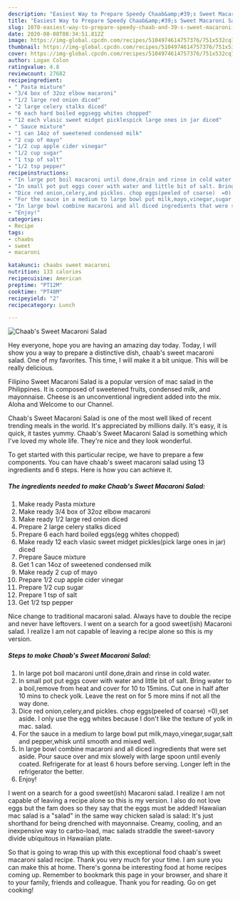 ```yaml
---
description: "Easiest Way to Prepare Speedy Chaab&amp;#39;s Sweet Macaroni Salad"
title: "Easiest Way to Prepare Speedy Chaab&amp;#39;s Sweet Macaroni Salad"
slug: 1070-easiest-way-to-prepare-speedy-chaab-and-39-s-sweet-macaroni-salad
date: 2020-08-08T08:34:51.812Z
image: https://img-global.cpcdn.com/recipes/5104974614757376/751x532cq70/chaabs-sweet-macaroni-salad-recipe-main-photo.jpg
thumbnail: https://img-global.cpcdn.com/recipes/5104974614757376/751x532cq70/chaabs-sweet-macaroni-salad-recipe-main-photo.jpg
cover: https://img-global.cpcdn.com/recipes/5104974614757376/751x532cq70/chaabs-sweet-macaroni-salad-recipe-main-photo.jpg
author: Logan Colon
ratingvalue: 4.8
reviewcount: 27682
recipeingredient:
- " Pasta mixture"
- "3/4 box of 32oz elbow macaroni"
- "1/2 large red onion diced"
- "2 large celery stalks diced"
- "6 each hard boiled eggsegg whites chopped"
- "12 each vlasic sweet midget picklespick large ones in jar diced"
- " Sauce mixture"
- "1 can 14oz of sweetened condensed milk"
- "2 cup of mayo"
- "1/2 cup apple cider vinegar"
- "1/2 cup sugar"
- "1 tsp of salt"
- "1/2 tsp pepper"
recipeinstructions:
- "In large pot boil macaroni until done,drain and rinse in cold water."
- "In small pot put eggs cover with water and little bit of salt. Bring water to a boil,remove from heat and cover for 10 to 15mins.  Cut one in half after 10 mins to check yolk.  Leave the rest on for 5 more mins if not all the way done."
- "Dice red onion,celery,and pickles. chop eggs(peeled of coarse)  =0),set aside.  I only use the egg whites because I don&#39;t like the texture of yolk in mac. salad."
- "For the sauce in a medium to large bowl put milk,mayo,vinegar,sugar,salt and pepper,whisk until smooth and mixed well."
- "In large bowl combine macaroni and all diced ingredients that were set aside.  Pour sauce over and mix slowely with large spoon until evenly coated.  Refrigerate for at least 6 hours before serving. Longer left in the refrigerator the better."
- "Enjoy!"
categories:
- Recipe
tags:
- chaabs
- sweet
- macaroni

katakunci: chaabs sweet macaroni 
nutrition: 133 calories
recipecuisine: American
preptime: "PT12M"
cooktime: "PT48M"
recipeyield: "2"
recipecategory: Lunch

---
```



![Chaab&#39;s Sweet Macaroni Salad](https://img-global.cpcdn.com/recipes/5104974614757376/751x532cq70/chaabs-sweet-macaroni-salad-recipe-main-photo.jpg)

Hey everyone, hope you are having an amazing day today. Today, I will show you a way to prepare a distinctive dish, chaab&#39;s sweet macaroni salad. One of my favorites. This time, I will make it a bit unique. This will be really delicious.

Filipino Sweet Macaroni Salad is a popular version of mac salad in the Philippines. It is composed of sweetened fruits, condensed milk, and mayonnaise. Cheese is an unconventional ingredient added into the mix. Aloha and Welcome to our Channel.

Chaab&#39;s Sweet Macaroni Salad is one of the most well liked of recent trending meals in the world. It's appreciated by millions daily. It's easy, it is quick, it tastes yummy. Chaab&#39;s Sweet Macaroni Salad is something which I've loved my whole life. They're nice and they look wonderful.


To get started with this particular recipe, we have to prepare a few components. You can have chaab&#39;s sweet macaroni salad using 13 ingredients and 6 steps. Here is how you can achieve it.

<!--inarticleads1-->

##### The ingredients needed to make Chaab&#39;s Sweet Macaroni Salad:

1. Make ready  Pasta mixture
1. Make ready 3/4 box of 32oz elbow macaroni
1. Make ready 1/2 large red onion diced
1. Prepare 2 large celery stalks diced
1. Prepare 6 each hard boiled eggs(egg whites chopped)
1. Make ready 12 each vlasic sweet midget pickles(pick large ones in jar) diced
1. Prepare  Sauce mixture
1. Get 1 can 14oz of sweetened condensed milk
1. Make ready 2 cup of mayo
1. Prepare 1/2 cup apple cider vinegar
1. Prepare 1/2 cup sugar
1. Prepare 1 tsp of salt
1. Get 1/2 tsp pepper


Nice change to traditional macaroni salad. Always have to double the recipe and never have leftovers. I went on a search for a good sweet(ish) Macaroni salad. I realize I am not capable of leaving a recipe alone so this is my version. 

<!--inarticleads2-->

##### Steps to make Chaab&#39;s Sweet Macaroni Salad:

1. In large pot boil macaroni until done,drain and rinse in cold water.
1. In small pot put eggs cover with water and little bit of salt. Bring water to a boil,remove from heat and cover for 10 to 15mins.  Cut one in half after 10 mins to check yolk.  Leave the rest on for 5 more mins if not all the way done.
1. Dice red onion,celery,and pickles. chop eggs(peeled of coarse)  =0),set aside.  I only use the egg whites because I don&#39;t like the texture of yolk in mac. salad.
1. For the sauce in a medium to large bowl put milk,mayo,vinegar,sugar,salt and pepper,whisk until smooth and mixed well.
1. In large bowl combine macaroni and all diced ingredients that were set aside.  Pour sauce over and mix slowely with large spoon until evenly coated.  Refrigerate for at least 6 hours before serving. Longer left in the refrigerator the better.
1. Enjoy!


I went on a search for a good sweet(ish) Macaroni salad. I realize I am not capable of leaving a recipe alone so this is my version. I also do not love eggs but the fam does so they say that the eggs must be added! Hawaiian mac salad is a &#34;salad&#34; in the same way chicken salad is salad: It&#39;s just shorthand for being drenched with mayonnaise. Creamy, cooling, and an inexpensive way to carbo-load, mac salads straddle the sweet-savory divide ubiquitous in Hawaiian plate. 

So that is going to wrap this up with this exceptional food chaab&#39;s sweet macaroni salad recipe. Thank you very much for your time. I am sure you can make this at home. There's gonna be interesting food at home recipes coming up. Remember to bookmark this page in your browser, and share it to your family, friends and colleague. Thank you for reading. Go on get cooking!
